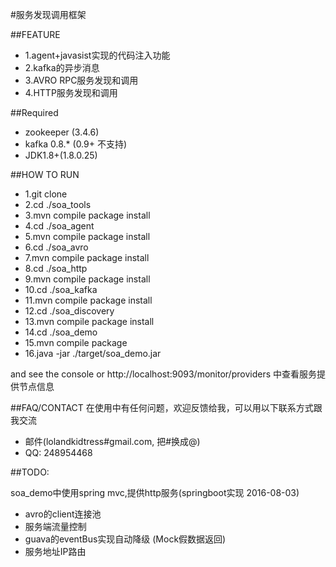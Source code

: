 #服务发现调用框架

##FEATURE

* 1.agent+javasist实现的代码注入功能 
* 2.kafka的异步消息  
* 3.AVRO RPC服务发现和调用
* 4.HTTP服务发现和调用

##Required
* zookeeper (3.4.6)
* kafka 0.8.* (0.9+ 不支持)
* JDK1.8+(1.8.0.25)



##HOW TO RUN
* 1.git clone
* 2.cd ./soa_tools
* 3.mvn compile package install
* 4.cd ./soa_agent
* 5.mvn compile package install
* 6.cd ./soa_avro
* 7.mvn compile package install
* 8.cd ./soa_http
* 9.mvn compile package install
* 10.cd ./soa_kafka
* 11.mvn compile package install
* 12.cd ./soa_discovery
* 13.mvn compile package install
* 14.cd ./soa_demo 
* 15.mvn compile package
* 16.java -jar ./target/soa_demo.jar

and see the console
or 
http://localhost:9093/monitor/providers 中查看服务提供节点信息

##FAQ/CONTACT
在使用中有任何问题，欢迎反馈给我，可以用以下联系方式跟我交流

* 邮件(lolandkidtress#gmail.com, 把#换成@)
* QQ: 248954468


##TODO:

soa_demo中使用spring mvc,提供http服务(springboot实现 2016-08-03)

* avro的client连接池
* 服务端流量控制
* guava的eventBus实现自动降级 (Mock假数据返回)
* 服务地址IP路由